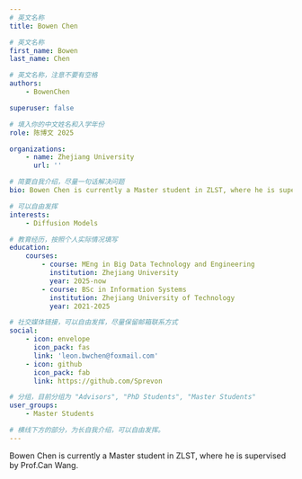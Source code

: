 ```yaml
---
# 英文名称
title: Bowen Chen

# 英文名称
first_name: Bowen
last_name: Chen

# 英⽂名称，注意不要有空格
authors:
	- BowenChen

superuser: false

# 填⼊你的中⽂姓名和⼊学年份
role: 陈博文 2025

organizations:
	- name: Zhejiang University
	  url: ''

# 简要⾃我介绍，尽量⼀句话解决问题
bio: Bowen Chen is currently a Master student in ZLST, where he is supervised by Prof.Can Wang.

# 可以⾃由发挥
interests:
	- Diffusion Models

# 教育经历，按照个⼈实际情况填写
education:
	courses:
		- course: MEng in Big Data Technology and Engineering
		  institution: Zhejiang University
		  year: 2025-now
		- course: BSc in Information Systems
		  institution: Zhejiang University of Technology
		  year: 2021-2025

# 社交媒体链接，可以⾃由发挥，尽量保留邮箱联系⽅式
social:
	- icon: envelope
	  icon_pack: fas
	  link: 'leon.bwchen@foxmail.com'
	- icon: github
	  icon_pack: fab
	  link: https://github.com/Sprevon

# 分组，⽬前分组为 "Advisors", "PhD Students", "Master Students"
user_groups:
	- Master Students

# 横线下⽅的部分，为⻓⾃我介绍，可以⾃由发挥。
---
```


Bowen Chen is currently a Master student in ZLST, where he is supervised by Prof.Can Wang.
